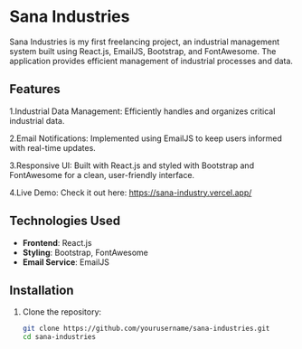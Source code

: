 # Sana Industries

Sana Industries is my first freelancing project, an industrial management system built using React.js, EmailJS, Bootstrap, and FontAwesome. The application provides efficient management of industrial processes and data.

## Features

1.Industrial Data Management: Efficiently handles and organizes critical industrial data.

2.Email Notifications: Implemented using EmailJS to keep users informed with real-time updates.

3.Responsive UI: Built with React.js and styled with Bootstrap and FontAwesome for a clean, user-friendly interface.

4.Live Demo: Check it out here: https://sana-industry.vercel.app/

## Technologies Used

- **Frontend**: React.js
- **Styling**: Bootstrap, FontAwesome
- **Email Service**: EmailJS

## Installation

1. Clone the repository:
   ```bash
   git clone https://github.com/yourusername/sana-industries.git
   cd sana-industries
